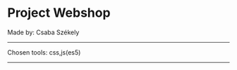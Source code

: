 Project Webshop
=====================

Made by: Csaba Székely
***************************
Chosen tools: css,js(es5)
***************************
